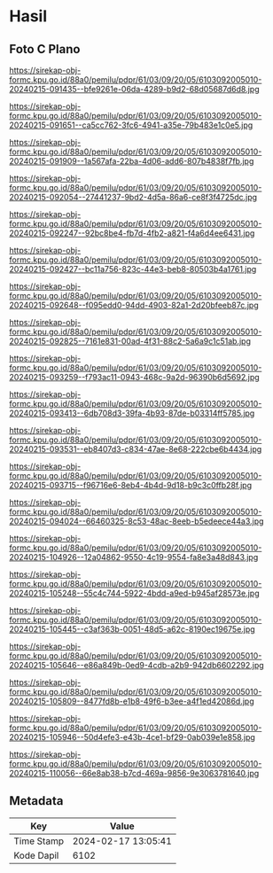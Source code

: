 # Hasil

## Foto C Plano

https://sirekap-obj-formc.kpu.go.id/88a0/pemilu/pdpr/61/03/09/20/05/6103092005010-20240215-091435--bfe9261e-06da-4289-b9d2-68d05687d6d8.jpg

https://sirekap-obj-formc.kpu.go.id/88a0/pemilu/pdpr/61/03/09/20/05/6103092005010-20240215-091651--ca5cc762-3fc6-4941-a35e-79b483e1c0e5.jpg

https://sirekap-obj-formc.kpu.go.id/88a0/pemilu/pdpr/61/03/09/20/05/6103092005010-20240215-091909--1a567afa-22ba-4d06-add6-807b4838f7fb.jpg

https://sirekap-obj-formc.kpu.go.id/88a0/pemilu/pdpr/61/03/09/20/05/6103092005010-20240215-092054--27441237-9bd2-4d5a-86a6-ce8f3f4725dc.jpg

https://sirekap-obj-formc.kpu.go.id/88a0/pemilu/pdpr/61/03/09/20/05/6103092005010-20240215-092247--92bc8be4-fb7d-4fb2-a821-f4a6d4ee6431.jpg

https://sirekap-obj-formc.kpu.go.id/88a0/pemilu/pdpr/61/03/09/20/05/6103092005010-20240215-092427--bc11a756-823c-44e3-beb8-80503b4a1761.jpg

https://sirekap-obj-formc.kpu.go.id/88a0/pemilu/pdpr/61/03/09/20/05/6103092005010-20240215-092648--f095edd0-94dd-4903-82a1-2d20bfeeb87c.jpg

https://sirekap-obj-formc.kpu.go.id/88a0/pemilu/pdpr/61/03/09/20/05/6103092005010-20240215-092825--7161e831-00ad-4f31-88c2-5a6a9c1c51ab.jpg

https://sirekap-obj-formc.kpu.go.id/88a0/pemilu/pdpr/61/03/09/20/05/6103092005010-20240215-093259--f793ac11-0943-468c-9a2d-96390b6d5692.jpg

https://sirekap-obj-formc.kpu.go.id/88a0/pemilu/pdpr/61/03/09/20/05/6103092005010-20240215-093413--6db708d3-39fa-4b93-87de-b03314ff5785.jpg

https://sirekap-obj-formc.kpu.go.id/88a0/pemilu/pdpr/61/03/09/20/05/6103092005010-20240215-093531--eb8407d3-c834-47ae-8e68-222cbe6b4434.jpg

https://sirekap-obj-formc.kpu.go.id/88a0/pemilu/pdpr/61/03/09/20/05/6103092005010-20240215-093715--f96716e6-8eb4-4b4d-9d18-b9c3c0ffb28f.jpg

https://sirekap-obj-formc.kpu.go.id/88a0/pemilu/pdpr/61/03/09/20/05/6103092005010-20240215-094024--66460325-8c53-48ac-8eeb-b5edeece44a3.jpg

https://sirekap-obj-formc.kpu.go.id/88a0/pemilu/pdpr/61/03/09/20/05/6103092005010-20240215-104926--12a04862-9550-4c19-9554-fa8e3a48d843.jpg

https://sirekap-obj-formc.kpu.go.id/88a0/pemilu/pdpr/61/03/09/20/05/6103092005010-20240215-105248--55c4c744-5922-4bdd-a9ed-b945af28573e.jpg

https://sirekap-obj-formc.kpu.go.id/88a0/pemilu/pdpr/61/03/09/20/05/6103092005010-20240215-105445--c3af363b-0051-48d5-a62c-8190ec19675e.jpg

https://sirekap-obj-formc.kpu.go.id/88a0/pemilu/pdpr/61/03/09/20/05/6103092005010-20240215-105646--e86a849b-0ed9-4cdb-a2b9-942db6602292.jpg

https://sirekap-obj-formc.kpu.go.id/88a0/pemilu/pdpr/61/03/09/20/05/6103092005010-20240215-105809--8477fd8b-e1b8-49f6-b3ee-a4f1ed42086d.jpg

https://sirekap-obj-formc.kpu.go.id/88a0/pemilu/pdpr/61/03/09/20/05/6103092005010-20240215-105946--50d4efe3-e43b-4ce1-bf29-0ab039e1e858.jpg

https://sirekap-obj-formc.kpu.go.id/88a0/pemilu/pdpr/61/03/09/20/05/6103092005010-20240215-110056--66e8ab38-b7cd-469a-9856-9e3063781640.jpg


## Metadata

| Key        | Value               |
| ---------- | ------------------- |
| Time Stamp | 2024-02-17 13:05:41 |
| Kode Dapil | 6102                |



